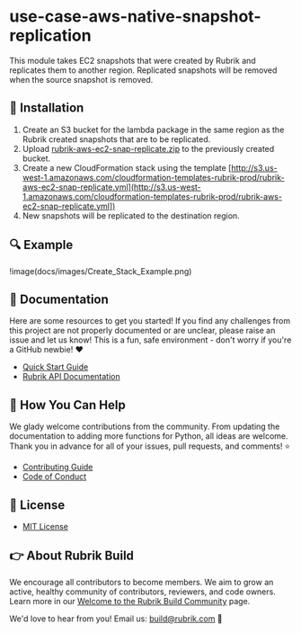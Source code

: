 # use-case-aws-native-snapshot-replication

This module takes EC2 snapshots that were created by Rubrik and replicates them to another region. Replicated snapshots will be removed when the source snapshot is removed. 

## :hammer: Installation

1. Create an S3 bucket for the lambda package in the same region as the Rubrik created snapshots that are to be replicated.
2. Upload [rubrik-aws-ec2-snap-replicate.zip](https://github.com/rubrikinc/use-case-aws-native-snapshot-replication/blob/master/files/rubrik-aws-ec2-snap-replicate.zip) to the previously created bucket.
3. Create a new CloudFormation stack using the template [http://s3.us-west-1.amazonaws.com/cloudformation-templates-rubrik-prod/rubrik-aws-ec2-snap-replicate.yml](http://s3.us-west-1.amazonaws.com/cloudformation-templates-rubrik-prod/rubrik-aws-ec2-snap-replicate.yml])
4. New snapshots will be replicated to the destination region.

## :mag: Example

!image(docs/images/Create_Stack_Example.png)

## :blue_book: Documentation

Here are some resources to get you started! If you find any challenges from this project are not properly documented or are unclear, please raise an issue and let us know! This is a fun, safe environment - don't worry if you're a GitHub newbie! :heart:

* [Quick Start Guide](docs/quick-start.md)
* [Rubrik API Documentation](https://github.com/rubrikinc/api-documentation)

## :muscle: How You Can Help

We glady welcome contributions from the community. From updating the documentation to adding more functions for Python, all ideas are welcome. Thank you in advance for all of your issues, pull requests, and comments! :star:

* [Contributing Guide](CONTRIBUTING.md)
* [Code of Conduct](CODE_OF_CONDUCT.md)

## :pushpin: License

* [MIT License](LICENSE)

## :point_right: About Rubrik Build

We encourage all contributors to become members. We aim to grow an active, healthy community of contributors, reviewers, and code owners. Learn more in our [Welcome to the Rubrik Build Community](https://github.com/rubrikinc/welcome-to-rubrik-build) page.

We'd  love to hear from you! Email us: build@rubrik.com :love_letter:
